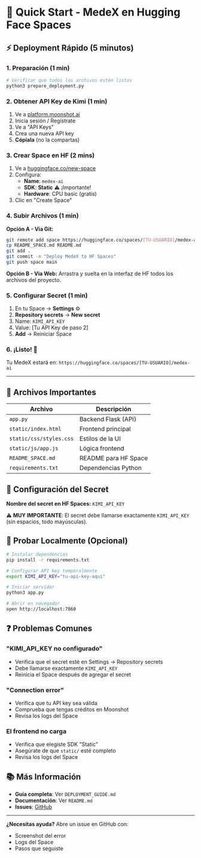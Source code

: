 # 🚀 Quick Start - MedeX en Hugging Face Spaces

## ⚡ Deployment Rápido (5 minutos)

### 1. Preparación (1 min)

```bash
# Verificar que todos los archivos estén listos
python3 prepare_deployment.py
```

### 2. Obtener API Key de Kimi (1 min)

1. Ve a [platform.moonshot.ai](https://platform.moonshot.ai/)
2. Inicia sesión / Regístrate
3. Ve a "API Keys"
4. Crea una nueva API key
5. **Cópiala** (no la compartas)

### 3. Crear Space en HF (2 mins)

1. Ve a [huggingface.co/new-space](https://huggingface.co/new-space)
2. Configura:
   - **Name**: `medex-ai`
   - **SDK**: **Static** ⚠️ ¡Importante!
   - **Hardware**: CPU basic (gratis)
3. Clic en "Create Space"

### 4. Subir Archivos (1 min)

**Opción A - Via Git:**
```bash
git remote add space https://huggingface.co/spaces/[TU-USUARIO]/medex-ai
cp README_SPACE.md README.md
git add .
git commit -m "Deploy MedeX to HF Spaces"
git push space main
```

**Opción B - Via Web:**
Arrastra y suelta en la interfaz de HF todos los archivos del proyecto.

### 5. Configurar Secret (1 min)

1. En tu Space → **Settings** ⚙️
2. **Repository secrets** → **New secret**
3. Name: `KIMI_API_KEY`
4. Value: [Tu API Key de paso 2]
5. **Add** → Reiniciar Space

### 6. ¡Listo! 🎉

Tu MedeX estará en: `https://huggingface.co/spaces/[TU-USUARIO]/medex-ai`

---

## 📝 Archivos Importantes

| Archivo | Descripción |
|---------|-------------|
| `app.py` | Backend Flask (API) |
| `static/index.html` | Frontend principal |
| `static/css/styles.css` | Estilos de la UI |
| `static/js/app.js` | Lógica frontend |
| `README_SPACE.md` | README para HF Space |
| `requirements.txt` | Dependencias Python |

## 🔑 Configuración del Secret

**Nombre del secret en HF Spaces:** `KIMI_API_KEY`

⚠️ **MUY IMPORTANTE**: El secret debe llamarse exactamente `KIMI_API_KEY` (sin espacios, todo mayúsculas).

## 🧪 Probar Localmente (Opcional)

```bash
# Instalar dependencias
pip install -r requirements.txt

# Configurar API key temporalmente
export KIMI_API_KEY="tu-api-key-aqui"

# Iniciar servidor
python3 app.py

# Abrir en navegador
open http://localhost:7860
```

## ❓ Problemas Comunes

### "KIMI_API_KEY no configurado"
- Verifica que el secret esté en Settings → Repository secrets
- Debe llamarse exactamente `KIMI_API_KEY`
- Reinicia el Space después de agregar el secret

### "Connection error"
- Verifica que tu API key sea válida
- Comprueba que tengas créditos en Moonshot
- Revisa los logs del Space

### El frontend no carga
- Verifica que elegiste SDK "Static"
- Asegúrate de que `static/` esté completo
- Revisa los logs del Space

## 📚 Más Información

- **Guía completa**: Ver `DEPLOYMENT_GUIDE.md`
- **Documentación**: Ver `README.md`
- **Issues**: [GitHub](https://github.com/DeepRatAI/MedeX/issues)

---

**¿Necesitas ayuda?** Abre un issue en GitHub con:
- Screenshot del error
- Logs del Space
- Pasos que seguiste
